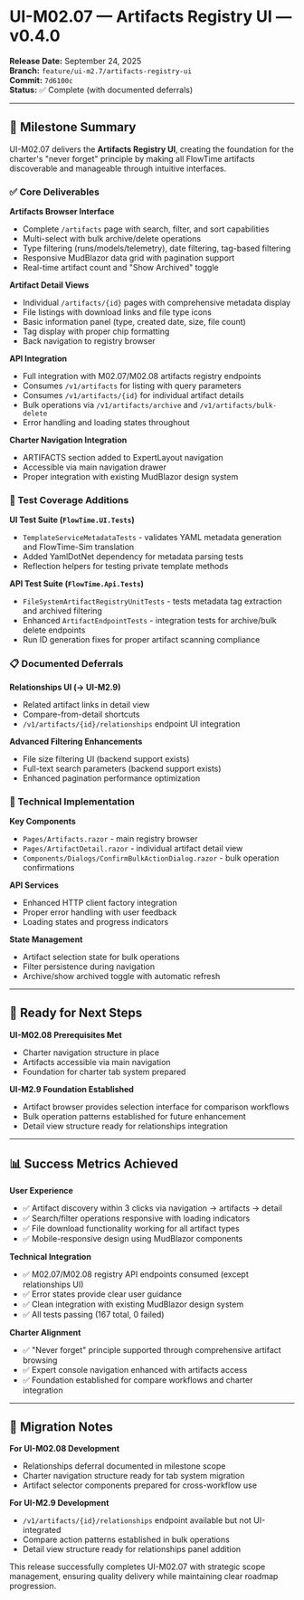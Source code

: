 # UI-M02.07 — Artifacts Registry UI — v0.4.0

**Release Date:** September 24, 2025  
**Branch:** `feature/ui-m2.7/artifacts-registry-ui`  
**Commit:** `7d6100c`  
**Status:** ✅ Complete (with documented deferrals)

---

## 🎯 Milestone Summary

UI-M02.07 delivers the **Artifacts Registry UI**, creating the foundation for the charter's "never forget" principle by making all FlowTime artifacts discoverable and manageable through intuitive interfaces.

### ✅ Core Deliverables

**Artifacts Browser Interface**
- Complete `/artifacts` page with search, filter, and sort capabilities
- Multi-select with bulk archive/delete operations
- Type filtering (runs/models/telemetry), date filtering, tag-based filtering
- Responsive MudBlazor data grid with pagination support
- Real-time artifact count and "Show Archived" toggle

**Artifact Detail Views**
- Individual `/artifacts/{id}` pages with comprehensive metadata display
- File listings with download links and file type icons
- Basic information panel (type, created date, size, file count)
- Tag display with proper chip formatting
- Back navigation to registry browser

**API Integration**
- Full integration with M02.07/M02.08 artifacts registry endpoints
- Consumes `/v1/artifacts` for listing with query parameters
- Consumes `/v1/artifacts/{id}` for individual artifact details
- Bulk operations via `/v1/artifacts/archive` and `/v1/artifacts/bulk-delete`
- Error handling and loading states throughout

**Charter Navigation Integration**
- ARTIFACTS section added to ExpertLayout navigation
- Accessible via main navigation drawer
- Proper integration with existing MudBlazor design system

### 🧪 Test Coverage Additions

**UI Test Suite (`FlowTime.UI.Tests`)**
- `TemplateServiceMetadataTests` - validates YAML metadata generation and FlowTime-Sim translation
- Added YamlDotNet dependency for metadata parsing tests
- Reflection helpers for testing private template methods

**API Test Suite (`FlowTime.Api.Tests`)**
- `FileSystemArtifactRegistryUnitTests` - tests metadata tag extraction and archived filtering
- Enhanced `ArtifactEndpointTests` - integration tests for archive/bulk delete endpoints
- Run ID generation fixes for proper artifact scanning compliance

### 📋 Documented Deferrals

**Relationships UI (→ UI-M2.9)**
- Related artifact links in detail view
- Compare-from-detail shortcuts
- `/v1/artifacts/{id}/relationships` endpoint UI integration

**Advanced Filtering Enhancements**
- File size filtering UI (backend support exists)
- Full-text search parameters (backend support exists)
- Enhanced pagination performance optimization

### 🔧 Technical Implementation

**Key Components**
- `Pages/Artifacts.razor` - main registry browser
- `Pages/ArtifactDetail.razor` - individual artifact detail view
- `Components/Dialogs/ConfirmBulkActionDialog.razor` - bulk operation confirmations

**API Services**
- Enhanced HTTP client factory integration
- Proper error handling with user feedback
- Loading states and progress indicators

**State Management**
- Artifact selection state for bulk operations
- Filter persistence during navigation
- Archive/show archived toggle with automatic refresh

---

## 🚀 Ready for Next Steps

**UI-M02.08 Prerequisites Met**
- Charter navigation structure in place
- Artifacts accessible via main navigation
- Foundation for charter tab system prepared

**UI-M2.9 Foundation Established**
- Artifact browser provides selection interface for comparison workflows
- Bulk operation patterns established for future enhancement
- Detail view structure ready for relationships integration

---

## 📊 Success Metrics Achieved

**User Experience**
- ✅ Artifact discovery within 3 clicks via navigation → artifacts → detail
- ✅ Search/filter operations responsive with loading indicators
- ✅ File download functionality working for all artifact types
- ✅ Mobile-responsive design using MudBlazor components

**Technical Integration**
- ✅ M02.07/M02.08 registry API endpoints consumed (except relationships UI)
- ✅ Error states provide clear user guidance
- ✅ Clean integration with existing MudBlazor design system
- ✅ All tests passing (167 total, 0 failed)

**Charter Alignment**
- ✅ "Never forget" principle supported through comprehensive artifact browsing
- ✅ Expert console navigation enhanced with artifacts access
- ✅ Foundation established for compare workflows and charter integration

---

## 🔄 Migration Notes

**For UI-M02.08 Development**
- Relationships deferral documented in milestone scope
- Charter navigation structure ready for tab system migration
- Artifact selector components prepared for cross-workflow use

**For UI-M2.9 Development**
- `/v1/artifacts/{id}/relationships` endpoint available but not UI-integrated
- Compare action patterns established in bulk operations
- Detail view structure ready for relationships panel addition

This release successfully completes UI-M02.07 with strategic scope management, ensuring quality delivery while maintaining clear roadmap progression.